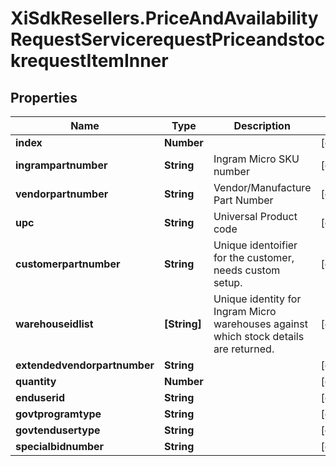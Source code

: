# XiSdkResellers.PriceAndAvailabilityRequestServicerequestPriceandstockrequestItemInner

## Properties

Name | Type | Description | Notes
------------ | ------------- | ------------- | -------------
**index** | **Number** |  | [optional] 
**ingrampartnumber** | **String** | Ingram Micro SKU number | [optional] 
**vendorpartnumber** | **String** | Vendor/Manufacture Part Number | [optional] 
**upc** | **String** | Universal Product code | [optional] 
**customerpartnumber** | **String** | Unique identoifier for the customer, needs custom setup. | [optional] 
**warehouseidlist** | **[String]** | Unique identity for Ingram Micro warehouses against which stock details are returned. | [optional] 
**extendedvendorpartnumber** | **String** |  | [optional] 
**quantity** | **Number** |  | [optional] 
**enduserid** | **String** |  | [optional] 
**govtprogramtype** | **String** |  | [optional] 
**govtendusertype** | **String** |  | [optional] 
**specialbidnumber** | **String** |  | [optional] 


